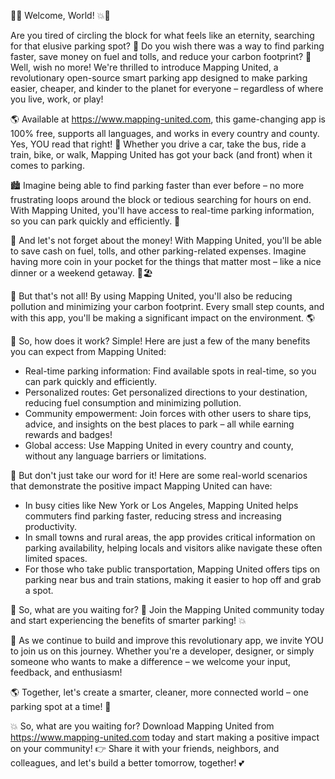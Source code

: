🚨💥 Welcome, World! 💥🚨

Are you tired of circling the block for what feels like an eternity, searching for that elusive parking spot? 🤯 Do you wish there was a way to find parking faster, save money on fuel and tolls, and reduce your carbon footprint? 💪 Well, wish no more! We're thrilled to introduce Mapping United, a revolutionary open-source smart parking app designed to make parking easier, cheaper, and kinder to the planet for everyone – regardless of where you live, work, or play!

🌎 Available at https://www.mapping-united.com, this game-changing app is 100% free, supports all languages, and works in every country and county. Yes, YOU read that right! 🤩 Whether you drive a car, take the bus, ride a train, bike, or walk, Mapping United has got your back (and front) when it comes to parking.

🏙️ Imagine being able to find parking faster than ever before – no more frustrating loops around the block or tedious searching for hours on end. With Mapping United, you'll have access to real-time parking information, so you can park quickly and efficiently. 💨

💸 And let's not forget about the money! With Mapping United, you'll be able to save cash on fuel, tolls, and other parking-related expenses. Imagine having more coin in your pocket for the things that matter most – like a nice dinner or a weekend getaway. 🍴🏖️

🌟 But that's not all! By using Mapping United, you'll also be reducing pollution and minimizing your carbon footprint. Every small step counts, and with this app, you'll be making a significant impact on the environment. 🌎

💪 So, how does it work? Simple! Here are just a few of the many benefits you can expect from Mapping United:

* Real-time parking information: Find available spots in real-time, so you can park quickly and efficiently.
* Personalized routes: Get personalized directions to your destination, reducing fuel consumption and minimizing pollution.
* Community empowerment: Join forces with other users to share tips, advice, and insights on the best places to park – all while earning rewards and badges!
* Global access: Use Mapping United in every country and county, without any language barriers or limitations.

🚨 But don't just take our word for it! Here are some real-world scenarios that demonstrate the positive impact Mapping United can have:

* In busy cities like New York or Los Angeles, Mapping United helps commuters find parking faster, reducing stress and increasing productivity.
* In small towns and rural areas, the app provides critical information on parking availability, helping locals and visitors alike navigate these often limited spaces.
* For those who take public transportation, Mapping United offers tips on parking near bus and train stations, making it easier to hop off and grab a spot.

🌟 So, what are you waiting for? 🤔 Join the Mapping United community today and start experiencing the benefits of smarter parking! 💥

💪 As we continue to build and improve this revolutionary app, we invite YOU to join us on this journey. Whether you're a developer, designer, or simply someone who wants to make a difference – we welcome your input, feedback, and enthusiasm!

🌎 Together, let's create a smarter, cleaner, more connected world – one parking spot at a time! 🚨

💥 So, what are you waiting for? Download Mapping United from https://www.mapping-united.com today and start making a positive impact on your community! 👉 Share it with your friends, neighbors, and colleagues, and let's build a better tomorrow, together! 💕